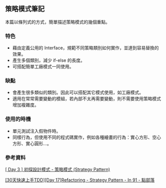 ## 策略模式筆記

本篇以條列式的方式，簡單描述策略模式的幾個重點。

### 特色

- 藉由定義公用的 Interface，規範不同策略類別如何實作，並達到容易替換的效果。
- 產生多個類別，減少 if-else 的長度。
- 可搭配簡單工廠模式一同使用。

### 缺點

- 會產生很多類似的類別。因此可以搭配其它模式使用，如工廠模式。
- 適用在常常需要變動的模組，若內部不太再需要變動，則不需要使用策略模式增加複雜度。

### 使用的時機

- 單元測試注入假物件時。
- 同樣行為，但使用不同的程式碼實作，例如各種繪畫的行為：實心方形、空心方形、實心圓形...。

### 參考資料

[[ Day 3 ] 初探設計模式 - 策略模式 (Strategy Pattern)](https://ithelp.ithome.com.tw/m/articles/10202506)

[[30天快速上手TDD][Day 17]Refactoring - Strategy Pattern - In 91 - 點部落](https://dotblogs.com.tw/hatelove/2013/01/02/learning-tdd-in-30-days-day17-refactoring-with-strategy-pattern)